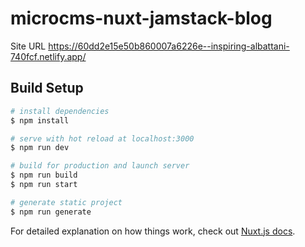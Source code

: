 # microcms-nuxt-jamstack-blog
Site URL https://60dd2e15e50b860007a6226e--inspiring-albattani-740fcf.netlify.app/  

## Build Setup
```bash
# install dependencies
$ npm install

# serve with hot reload at localhost:3000
$ npm run dev

# build for production and launch server
$ npm run build
$ npm run start

# generate static project
$ npm run generate
```

For detailed explanation on how things work, check out [Nuxt.js docs](https://nuxtjs.org).
